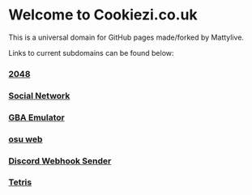 
Welcome to Cookiezi.co.uk
=========================

This is a universal domain for GitHub pages made/forked by Mattylive.

Links to current subdomains can be found below:

### [2048](https://2048.cookiezi.co.uk)

### [Social Network](https://727.cookiezi.co.uk)

### [GBA Emulator](https://gba.cookiezi.co.uk)

### [osu web](https://osu.cookiezi.co.uk)

### [Discord Webhook Sender](https://webhook.cookiezi.co.uk)

### [Tetris](https://tetris.cookiezi.co.uk)
